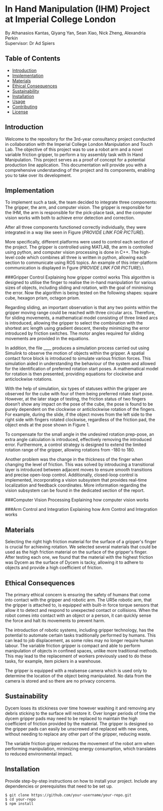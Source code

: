 # In Hand Manipulation (IHM) Project at Imperial College London

By Athanasios Kantas, Qiyang Yan, Sean Xiao, Nick Zheng, Alexandria Perkin  
Supervisor: Dr Ad Spiers

## Table of Contents

- [Introduction](#introduction)
- [Implementation](#Implementation)
- [Materials](#Materials)
- [Ethical Consequences](#Ethical_Consequences)
- [Sustainability](#Sustainability)
- [Installation](#installation)
- [Usage](#usage)
- [Contributing](#contributing)
- [License](#license)


## Introduction

Welcome to the repository for the 3rd-year consultancy project conducted in collaboration with the Imperial College London Manipulation and Touch Lab. The objective of this project was to use a robot arm and a novel variable friction gripper, to perform a toy assembly task with In Hand Manipulation. This project serves as a proof of concept for a potential production line application. This documentation will provide you with a comprehensive understanding of the project and its components, enabling you to take over its development.


## Implementation

To implement such a task, the team decided to integrate three components: The gripper, the arm, and computer vision. The gripper is responsible for the IHM, the arm is responsible for the pick-place task, and the computer vision works with both to achieve error detection and correction.

After all three components functioned correctly individually, they were integrated in a way like seen in Figure (*PROVIDE LINK FOR PICTURE*).

More specifically, different platforms were used to control each section of the project. The gripper is controlled using MATLAB, the arm is controlled using python, and computer vision processing is done in C++. The high-level code which combines all three is written in python, allowing each section to communicate using ROS topics. An example of this inter-platform communication is displayed in Fgure (*PROVIDE LINK FOR PICTURE*).\\


###Gripper Control
Explaining how gripper control works
This algorithm is designed to utilise the finger to realise the in-hand manipulation for various sizes of objects, including sliding and rotation, with the goal of minimising the error. Now the algorithm is being tested on the following shapes: square cube, hexagon prism, octagon prism. 

Regarding sliding, an important observation is that any two points within the gripper moving range could be reached with three circular arcs. Therefore, for sliding movements, a mathematical model consisting of three linked arcs is introduced, allowing the gripper to select the combination with the shortest arc length using gradient descent, thereby minimizing the error introduced by friction switches. The motor angles required for sliding movements are provided in the equations.

In addition, the file ____ produces a simulation process carried out using Simulink to observe the motion of objects within the gripper. A spatial contact force block is introduced to simulate various friction forces. This simulation aided in understanding the behaviour of the system and allowed for the identification of preferred rotation start poses. A mathematical model for rotation is then presented, providing equations for clockwise and anticlockwise rotations.

With the help of simulation, six types of statuses within the gripper are observed for the cube with four of them being preferred rotate start pose. However, at the later stage of testing, the friction status of two fingers doesn’t show any impact on the pose of the cube, the pose is found to be purely dependent on the clockwise or anticlockwise rotation of the fingers. For example, during the slide, if the object moves from the left side to the right side with fingers rotated clockwise, regardless of the friction pad, the object ends at the pose shown in Figure 1.

To compensate for the small angle in the undesired rotation prep-pose, an extra angle calculation is introduced, effectively removing the introduced error. Furthermore, a control strategy is designed to extend the limited rotation range of the gripper, allowing rotations from -180 to 180.

Another problem was the change in the thickness of the finger when changing the level of friction. This was solved by introducing a transitional layer is introduced between adjacent moves to ensure smooth transitions and precise open-loop control. Additionally, closed-loop control is implemented, incorporating a vision subsystem that provides real-time localization and feedback coordinates. More information regarding the vision subsystem can be found in the dedicated section of the report. 



###Computer Vision Processing
Explaining how computer vision works


###Arm Control and Integration
Explaining how Arm Control and Integration works


## Materials

Selecting the right high friction material for the surface of a gripper's finger is crucial for achieving rotation. We selected several materials that could be used as the high friction material on the surface of the gripper's finger. After testing each one, we found that the material with the highest friction was Dycem as the surface of Dycem is tacky, allowing it to adhere to objects and provide a high coefficient of friction.


## Ethical Consequences

The primary ethical concern is ensuring the safety of humans that come into contact with the gripper and robotic arm. The UR5e robotic arm, that the gripper is attached to, is equipped with built-in force torque sensors that allow it to detect and respond to unexpected contact or collisions. When the robot comes into contact with an object or a person, it can quickly sense the force and halt its movements to prevent harm.

The introduction of robotic systems, including gripper technology, has the potential to automate certain tasks traditionally performed by humans. This can lead to job displacement, as some roles may no longer require human labour. The variable friction gripper is compact and able to perform manipulation of objects in confined spaces, unlike more traditional methods. This may lead to the replacement of workers previously used to do these tasks, for example, item pickers in a warehouse.

The gripper is equipped with a realsense camera which is used only to determine the location of the object being manipulated. No data from the camera is stored and so there are no privacy concerns.


## Sustainability

Dycem loses its stickiness over time however washing it and removing any debris sticking to the surface will restore it. Over longer periods of time the dycem gripper pads may need to be replaced to maintain the high coefficient of friction provided by the material. The gripper is designed so the gripper pads can easily be unscrewed and replaced with new ones, without needing to replace any other part of the gripper, reducing waste.

The variable friction gripper reduces the movement of the robot arm when performing manipulation, minimizing energy consumption, which translates to reduced environmental impact.

## Installation

Provide step-by-step instructions on how to install your project. Include any dependencies or prerequisites that need to be set up.

```shell
$ git clone https://github.com/your-username/your-repo.git
$ cd your-repo
$ npm install
